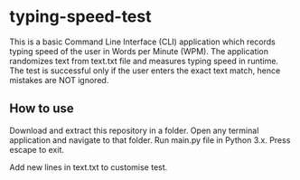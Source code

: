 # typing-speed-test

This is a basic Command Line Interface (CLI) application which records typing speed of the user in Words per Minute (WPM). The application randomizes text from text.txt file and measures typing speed in runtime. The test is successful only if the user enters the exact text match, hence mistakes are NOT ignored.

## How to use
Download and extract this repository in a folder. Open any terminal application and navigate to that folder. Run main.py file in Python 3.x. Press escape to exit.

Add new lines in text.txt to customise test.
